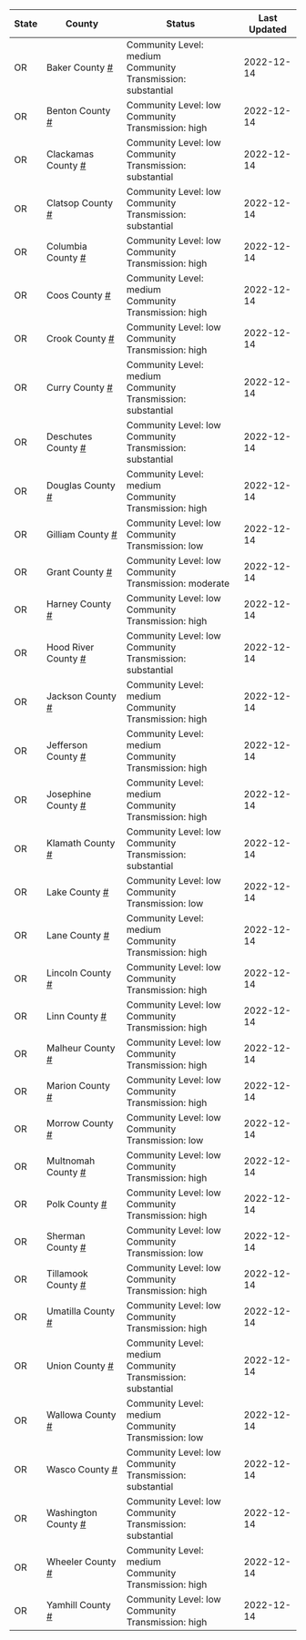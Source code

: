 State | County | Status | Last Updated
--- | --- | --- | --- 
OR | Baker County <a href="#baker_county">#</a> | <a name="baker_county"></a>Community Level: medium<br/>Community Transmission: substantial | 2022-12-14
OR | Benton County <a href="#benton_county">#</a> | <a name="benton_county"></a>Community Level: low<br/>Community Transmission: high | 2022-12-14
OR | Clackamas County <a href="#clackamas_county">#</a> | <a name="clackamas_county"></a>Community Level: low<br/>Community Transmission: substantial | 2022-12-14
OR | Clatsop County <a href="#clatsop_county">#</a> | <a name="clatsop_county"></a>Community Level: low<br/>Community Transmission: substantial | 2022-12-14
OR | Columbia County <a href="#columbia_county">#</a> | <a name="columbia_county"></a>Community Level: low<br/>Community Transmission: high | 2022-12-14
OR | Coos County <a href="#coos_county">#</a> | <a name="coos_county"></a>Community Level: medium<br/>Community Transmission: high | 2022-12-14
OR | Crook County <a href="#crook_county">#</a> | <a name="crook_county"></a>Community Level: low<br/>Community Transmission: high | 2022-12-14
OR | Curry County <a href="#curry_county">#</a> | <a name="curry_county"></a>Community Level: medium<br/>Community Transmission: substantial | 2022-12-14
OR | Deschutes County <a href="#deschutes_county">#</a> | <a name="deschutes_county"></a>Community Level: low<br/>Community Transmission: substantial | 2022-12-14
OR | Douglas County <a href="#douglas_county">#</a> | <a name="douglas_county"></a>Community Level: medium<br/>Community Transmission: high | 2022-12-14
OR | Gilliam County <a href="#gilliam_county">#</a> | <a name="gilliam_county"></a>Community Level: low<br/>Community Transmission: low | 2022-12-14
OR | Grant County <a href="#grant_county">#</a> | <a name="grant_county"></a>Community Level: low<br/>Community Transmission: moderate | 2022-12-14
OR | Harney County <a href="#harney_county">#</a> | <a name="harney_county"></a>Community Level: low<br/>Community Transmission: high | 2022-12-14
OR | Hood River County <a href="#hood_river_county">#</a> | <a name="hood_river_county"></a>Community Level: low<br/>Community Transmission: substantial | 2022-12-14
OR | Jackson County <a href="#jackson_county">#</a> | <a name="jackson_county"></a>Community Level: medium<br/>Community Transmission: high | 2022-12-14
OR | Jefferson County <a href="#jefferson_county">#</a> | <a name="jefferson_county"></a>Community Level: medium<br/>Community Transmission: high | 2022-12-14
OR | Josephine County <a href="#josephine_county">#</a> | <a name="josephine_county"></a>Community Level: medium<br/>Community Transmission: high | 2022-12-14
OR | Klamath County <a href="#klamath_county">#</a> | <a name="klamath_county"></a>Community Level: low<br/>Community Transmission: substantial | 2022-12-14
OR | Lake County <a href="#lake_county">#</a> | <a name="lake_county"></a>Community Level: low<br/>Community Transmission: low | 2022-12-14
OR | Lane County <a href="#lane_county">#</a> | <a name="lane_county"></a>Community Level: medium<br/>Community Transmission: high | 2022-12-14
OR | Lincoln County <a href="#lincoln_county">#</a> | <a name="lincoln_county"></a>Community Level: low<br/>Community Transmission: high | 2022-12-14
OR | Linn County <a href="#linn_county">#</a> | <a name="linn_county"></a>Community Level: low<br/>Community Transmission: high | 2022-12-14
OR | Malheur County <a href="#malheur_county">#</a> | <a name="malheur_county"></a>Community Level: low<br/>Community Transmission: high | 2022-12-14
OR | Marion County <a href="#marion_county">#</a> | <a name="marion_county"></a>Community Level: low<br/>Community Transmission: high | 2022-12-14
OR | Morrow County <a href="#morrow_county">#</a> | <a name="morrow_county"></a>Community Level: low<br/>Community Transmission: low | 2022-12-14
OR | Multnomah County <a href="#multnomah_county">#</a> | <a name="multnomah_county"></a>Community Level: low<br/>Community Transmission: high | 2022-12-14
OR | Polk County <a href="#polk_county">#</a> | <a name="polk_county"></a>Community Level: low<br/>Community Transmission: high | 2022-12-14
OR | Sherman County <a href="#sherman_county">#</a> | <a name="sherman_county"></a>Community Level: low<br/>Community Transmission: low | 2022-12-14
OR | Tillamook County <a href="#tillamook_county">#</a> | <a name="tillamook_county"></a>Community Level: low<br/>Community Transmission: high | 2022-12-14
OR | Umatilla County <a href="#umatilla_county">#</a> | <a name="umatilla_county"></a>Community Level: low<br/>Community Transmission: high | 2022-12-14
OR | Union County <a href="#union_county">#</a> | <a name="union_county"></a>Community Level: medium<br/>Community Transmission: substantial | 2022-12-14
OR | Wallowa County <a href="#wallowa_county">#</a> | <a name="wallowa_county"></a>Community Level: medium<br/>Community Transmission: low | 2022-12-14
OR | Wasco County <a href="#wasco_county">#</a> | <a name="wasco_county"></a>Community Level: low<br/>Community Transmission: substantial | 2022-12-14
OR | Washington County <a href="#washington_county">#</a> | <a name="washington_county"></a>Community Level: low<br/>Community Transmission: substantial | 2022-12-14
OR | Wheeler County <a href="#wheeler_county">#</a> | <a name="wheeler_county"></a>Community Level: medium<br/>Community Transmission: high | 2022-12-14
OR | Yamhill County <a href="#yamhill_county">#</a> | <a name="yamhill_county"></a>Community Level: low<br/>Community Transmission: high | 2022-12-14
